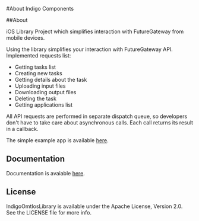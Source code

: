 #About Indigo Components

##About

iOS Library Project which simplifies interaction with FutureGateway from mobile devices.

Using the library simplifies your interaction with FutureGateway API.
Implemented requests list:

* Getting tasks list
* Creating new tasks
* Getting details about the task
* Uploading input files
* Downloading output files
* Deleting the task
* Getting applications list

All API requests are performed in separate dispatch queue, so developers don't have to take care about asynchronous calls. Each call returns its result in a callback.

The simple example app is available [here](https://github.com/indigo-dc/omt-ios/tree/master/Example).

## Documentation

Documentation is avaiable [here](SUMMARY.md).

## License

IndigoOmtIosLibrary is available under the Apache License, Version 2.0. See the LICENSE file for more info.
